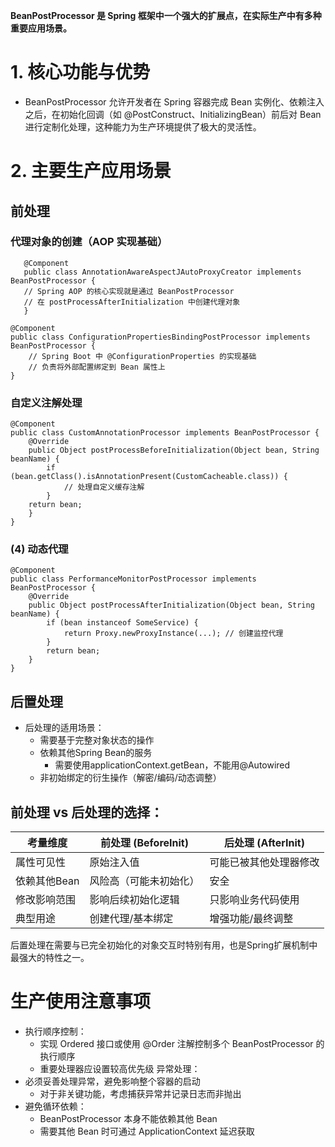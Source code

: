 **BeanPostProcessor 是 Spring 框架中一个强大的扩展点，在实际生产中有多种重要应用场景。**
# 1. 核心功能与优势
* BeanPostProcessor 允许开发者在 Spring 容器完成 Bean 实例化、依赖注入之后，在初始化回调（如 @PostConstruct、InitializingBean）前后对 Bean 进行定制化处理，这种能力为生产环境提供了极大的灵活性。
# 2. 主要生产应用场景
## 前处理
### 代理对象的创建（AOP 实现基础）
```
   @Component
   public class AnnotationAwareAspectJAutoProxyCreator implements BeanPostProcessor {
   // Spring AOP 的核心实现就是通过 BeanPostProcessor
   // 在 postProcessAfterInitialization 中创建代理对象
   }
```
```
@Component
public class ConfigurationPropertiesBindingPostProcessor implements BeanPostProcessor {
    // Spring Boot 中 @ConfigurationProperties 的实现基础
    // 负责将外部配置绑定到 Bean 属性上
}
```
### 自定义注解处理
```
@Component
public class CustomAnnotationProcessor implements BeanPostProcessor {
    @Override
    public Object postProcessBeforeInitialization(Object bean, String beanName) {
        if (bean.getClass().isAnnotationPresent(CustomCacheable.class)) {
            // 处理自定义缓存注解
        }
    return bean;
    }
}
```
### (4) 动态代理
```
@Component
public class PerformanceMonitorPostProcessor implements BeanPostProcessor {
    @Override
    public Object postProcessAfterInitialization(Object bean, String beanName) {
        if (bean instanceof SomeService) {
            return Proxy.newProxyInstance(...); // 创建监控代理
        }
        return bean;
    }
}
```
## 后置处理
* 后处理的适用场景：
  * 需要基于完整对象状态的操作
  * 依赖其他Spring Bean的服务
    * 需要使用applicationContext.getBean，不能用@Autowired
  * 非初始绑定的衍生操作（解密/编码/动态调整）
## 前处理 vs 后处理的选择：
|考量维度|前处理 (BeforeInit)|后处理 (AfterInit)|
|----|---|----|
|属性可见性|原始注入值|可能已被其他处理器修改|
|依赖其他Bean|风险高（可能未初始化）|安全|
|修改影响范围|影响后续初始化逻辑|只影响业务代码使用|
|典型用途|创建代理/基本绑定|增强功能/最终调整|
后置处理在需要与已完全初始化的对象交互时特别有用，也是Spring扩展机制中最强大的特性之一。

# 生产使用注意事项
* 执行顺序控制：
  * 实现 Ordered 接口或使用 @Order 注解控制多个 BeanPostProcessor 的执行顺序
  * 重要处理器应设置较高优先级
    异常处理：
* 必须妥善处理异常，避免影响整个容器的启动
  * 对于非关键功能，考虑捕获异常并记录日志而非抛出
* 避免循环依赖：
  * BeanPostProcessor 本身不能依赖其他 Bean
  * 需要其他 Bean 时可通过 ApplicationContext 延迟获取
